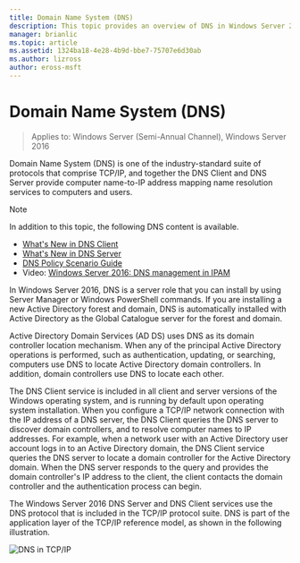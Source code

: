 ```yaml
---
title: Domain Name System (DNS)
description: This topic provides an overview of DNS in Windows Server 2016
manager: brianlic
ms.topic: article
ms.assetid: 1324ba18-4e28-4b9d-bbe7-75707e6d30ab
ms.author: lizross
author: eross-msft
---
```

# Domain Name System (DNS)

>Applies to: Windows Server (Semi-Annual Channel), Windows Server 2016

Domain Name System (DNS) is one of the industry-standard suite of protocols that comprise TCP/IP, and together the DNS Client and DNS Server provide computer name-to-IP address mapping name resolution services to computers and users.

> [!NOTE]
> In addition to this topic, the following DNS content is available.
>
> -   [What's New in DNS Client](What-s-New-in-DNS-Client.md)
> -   [What's New in DNS Server](What-s-New-in-DNS-Server.md)
> -   [DNS Policy Scenario Guide](deploy/DNS-Policy-Scenario-Guide.md)
> -   Video: [Windows Server 2016: DNS management in IPAM](https://channel9.msdn.com/Blogs/windowsserver/Windows-Server-2016-DNS-management-in-IPAM)

In Windows Server 2016, DNS is a server role that you can install by using Server Manager or Windows PowerShell commands. If you are installing a new Active Directory forest and domain, DNS is automatically installed with Active Directory as the Global Catalogue server for the forest and domain.

Active Directory Domain Services (AD DS) uses DNS as its domain controller location mechanism. When any of the principal Active Directory operations is performed, such as authentication, updating, or searching, computers use DNS to locate Active Directory domain controllers. In addition, domain controllers use DNS to locate each other.

The DNS Client service is included in all client and server versions of the Windows operating system, and is running by default upon operating system installation. When you configure a TCP/IP network connection with the IP address of a DNS server, the DNS Client queries the DNS server to discover domain controllers, and to resolve computer names to IP addresses. For example, when a network user with an Active Directory user account logs in to an Active Directory domain, the DNS Client service queries the DNS server to locate a domain controller for the Active Directory domain. When the DNS server responds to the query and provides the domain controller's IP address to the client, the client contacts the domain controller and the authentication process can begin.

The Windows Server 2016 DNS Server and DNS Client services use the DNS protocol that is included in the TCP/IP protocol suite. DNS is part of the application layer of the TCP/IP reference model, as shown in the following illustration.

![DNS in TCP/IP](../media/Domain-Name-System--DNS-/dns_in_tcpip.jpg)


